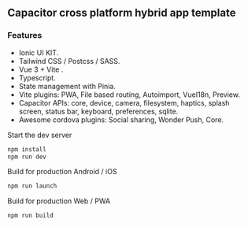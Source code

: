## Capacitor cross platform hybrid app template

### Features
- Ionic UI KIT.
- Tailwind CSS / Postcss / SASS.
- Vue 3 + Vite .
- Typescript.
- State management with Pinia.
- Vite plugins: PWA, File based routing, Autoimport, VueI18n, Preview.
- Capacitor APIs: core, device, camera, filesystem, haptics, splash screen, status bar, keyboard, preferences, sqlite.
- Awesome cordova plugins:  Social sharing, Wonder Push, Core.

Start the dev server
```bash
npm install
npm run dev
```
Build for production Android / iOS
```bash
npm run launch
```
Build for production Web / PWA
```bash
npm run build
```
